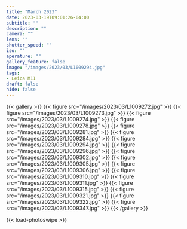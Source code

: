 ```yaml
---
title: "March 2023"
date: 2023-03-19T09:01:26-04:00
subtitle: ""
description: ""
camera: ""
lens: ""
shutter_speed: ""
iso: ""
aperature: ""
gallery_feature: false
image: "/images/2023/03/L1009294.jpg"
tags:
- Leica M11
draft: false
hide: false
---
```


{{< gallery >}}
  {{< figure src="/images/2023/03/L1009272.jpg" >}}
  {{< figure src="/images/2023/03/L1009273.jpg" >}}
  {{< figure src="/images/2023/03/L1009274.jpg" >}}
  {{< figure src="/images/2023/03/L1009278.jpg" >}}
  {{< figure src="/images/2023/03/L1009281.jpg" >}}
  {{< figure src="/images/2023/03/L1009284.jpg" >}}
  {{< figure src="/images/2023/03/L1009294.jpg" >}}
  {{< figure src="/images/2023/03/L1009296.jpg" >}}
  {{< figure src="/images/2023/03/L1009302.jpg" >}}
  {{< figure src="/images/2023/03/L1009305.jpg" >}}
  {{< figure src="/images/2023/03/L1009306.jpg" >}}
  {{< figure src="/images/2023/03/L1009310.jpg" >}}
  {{< figure src="/images/2023/03/L1009311.jpg" >}}
  {{< figure src="/images/2023/03/L1009315.jpg" >}}
  {{< figure src="/images/2023/03/L1009321.jpg" >}}
  {{< figure src="/images/2023/03/L1009322.jpg" >}}
  {{< figure src="/images/2023/03/L1009347.jpg" >}}
{{< /gallery >}}

{{< load-photoswipe >}}
